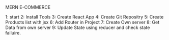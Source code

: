 MERN E-COMMERCE

1: start
2: Install Tools
3: Create React App
4: Create Git Repositry
5: Create Products list with jsx
6: Add Router in Project
7: Create Own server
8: Get Data from own server
9: Update State using reducer and check state failuire.

